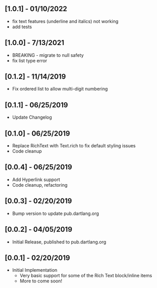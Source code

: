 ## [1.0.1] - 01/10/2022
* fix text features (underline and italics) not working
* add tests

## [1.0.0] - 7/13/2021
* BREAKING - migrate to null safety
* fix list type error

## [0.1.2] - 11/14/2019
* Fix ordered list to allow multi-digit numbering

## [0.1.1] - 06/25/2019
* Update Changelog

## [0.1.0] - 06/25/2019
* Replace RichText with Text.rich to fix default styling issues
* Code cleanup

## [0.0.4] - 06/25/2019
* Add Hyperlink support
* Code cleanup, refactoring

## [0.0.3] - 02/20/2019
* Bump version to update pub.dartlang.org

## [0.0.2] - 04/05/2019
* Initial Release, published to pub.dartlang.org

## [0.0.1] - 02/20/2019
* Initial Implementation
  * Very basic support for some of the Rich Text block/inline items
  * More to come soon!
